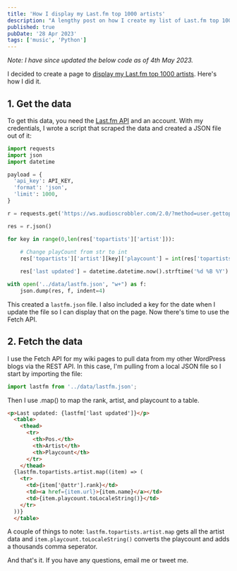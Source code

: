 ```yaml
---
title: 'How I display my Last.fm top 1000 artists'
description: "A lengthy post on how I create my list of Last.fm top 1000 artists"
published: true
pubDate: '28 Apr 2023'
tags: ['music', 'Python']
---
```


<em>Note: I have since updated the below code as of 4th May 2023.</em>

I decided to create a page to [display my Last.fm top 1000 artists](/lastfm-top-1000/). Here's how I did it.

## 1. Get the data

To get this data, you need the [Last.fm API](https://www.last.fm/api) and an account. With my credentials, I wrote a script that scraped the data and created a JSON file out of it:

```python
import requests
import json
import datetime

payload = {
  'api_key': API_KEY,
  'format': 'json',
  'limit': 1000,
}

r = requests.get('https://ws.audioscrobbler.com/2.0/?method=user.gettopartists&user=USERNAME', params=payload)

res = r.json()

for key in range(0,len(res['topartists']['artist'])):
    
    # Change playCount from str to int
    res['topartists']['artist'][key]['playcount'] = int(res['topartists']['artist'][key]['playcount'])

    res['last updated'] = datetime.datetime.now().strftime('%d %B %Y')

with open('../data/lastfm.json', "w+") as f:
    json.dump(res, f, indent=4)
```

This created a <code>lastfm.json</code> file. I also included a key for the date when I update the file so I can display that on the page. Now there's time to use the Fetch API.

## 2. Fetch the data

I use the Fetch API for my wiki pages to pull data from my other WordPress blogs via the REST API. In this case, I'm pulling from a local JSON file so I start by importing the file:

```javascript
import lastfm from '../data/lastfm.json';
```

Then I use .map() to map the rank, artist, and playcount to a table.

```html
<p>Last updated: {lastfm['last updated']}</p>
  <table>
    <thead>
      <tr>
        <th>Pos.</th>
        <th>Artist</th>
        <th>Playcount</th>
      </tr>
    </thead>
  {lastfm.topartists.artist.map((item) => (
    <tr>
      <td>{item['@attr'].rank}</td>
      <td><a href={item.url}>{item.name}</a></td>
      <td>{item.playcount.toLocaleString()}</td>
    </tr>
  ))}
  </table>
```

A couple of things to note: <code>lastfm.topartists.artist.map</code> gets all the artist data and <code>item.playcount.toLocaleString()</code> converts the playcount and adds a thousands comma seperator.

And that's it. If you have any questions, email me or tweet me.